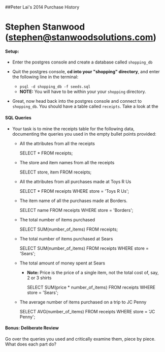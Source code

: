 ##Peter Lai's 2014 Purchase History
# Stephen Stanwood (stephen@stanwoodsolutions.com)

#### Setup:

- Enter the postgres console and create a database called `shopping_db`
- Quit the postgres console, __cd into your "shopping" directory__, and enter the following line in the terminal:
  - `psql -d shopping_db -f seeds.sql`
  - __NOTE:__ You will have to be within your your `shopping` directory.

- Great, now head back into the postgres console and connect to `shopping_db`. You should have a table called `receipts`. Take a look at the

#### SQL Queries
- Your task is to mine the receipts table for the following data, documenting the queries you used in the empty bullet points provided:
    - All the attributes from all the receipts

        SELECT *
        FROM receipts;

    - The store and item names from all the receipts

        SELECT store, item
        FROM receipts;

    - All the attributes from all purchases made at Toys R Us

        SELECT * FROM receipts
        WHERE store = 'Toys R Us';

    - The item name of all the purchases made at Borders.

        SELECT name
        FROM receipts
        WHERE store = 'Borders';

    - The total number of items purchased

        SELECT SUM(number_of_items)
        FROM receipts;

    - The total number of items purchased at Sears

        SELECT SUM(number_of_items)
        FROM receipts
        WHERE store = 'Sears';

    - The total amount of money spent at Sears
      - __Note:__ Price is the price of a single item, not the total cost of, say, 2 or 3 shirts

        SELECT SUM(price * number_of_items)
        FROM receipts
        WHERE store = 'Sears';

    - The average number of items purchased on a trip to JC Penny

        SELECT AVG(number_of_items)
        FROM receipts
        WHERE store = 'JC Penny';

#### Bonus: Deliberate Review

Go over the queries you used and critically examine them, piece by piece. What does each part do?




